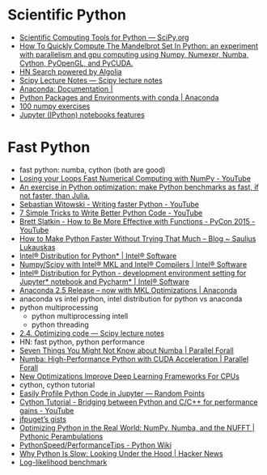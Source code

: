 # Scientific Python
- [Scientific Computing Tools for Python — SciPy.org](https://www.scipy.org/about.html)
- [How To Quickly Compute The Mandelbrot Set In Python: an experiment with parallelism and gpu computing using Numpy, Numexpr, Numba, Cython, PyOpenGL, and PyCUDA.](https://gist.github.com/jfpuget/60e07a82dece69b011bb)
- [HN Search powered by Algolia](https://hn.algolia.com/?query=numpy&sort=byPopularity&prefix&page=0&dateRange=all&type=story)
- [Scipy Lecture Notes — Scipy lecture notes](http://www.scipy-lectures.org/)
- [Anaconda: Documentation |](https://docs.anaconda.com/)
- [Python Packages and Environments with conda | Anaconda](https://www.anaconda.com/blog/developer-blog/python-packages-and-environments-conda/)
- [100 numpy exercises](http://www.labri.fr/perso/nrougier/teaching/numpy.100/index.html)
- [Jupyter (IPython) notebooks features](https://arogozhnikov.github.io/2016/09/10/jupyter-features.html)

# Fast Python
- fast python: numba, cython (both are good)
- [Losing your Loops Fast Numerical Computing with NumPy - YouTube](https://www.youtube.com/watch?v=EEUXKG97YRw)
- [An exercise in Python optimization: make Python benchmarks as fast, if not faster, than Julia.](https://gist.github.com/jfpuget/b53f1e15a37aba5944ad)
- [Sebastian Witowski - Writing faster Python - YouTube](https://www.youtube.com/watch?v=YjHsOrOOSuI)
- [7 Simple Tricks to Write Better Python Code - YouTube](https://www.youtube.com/watch?v=VBokjWj_cEA)
- [Brett Slatkin - How to Be More Effective with Functions - PyCon 2015 - YouTube](https://www.youtube.com/watch?v=WjJUPxKB164)
- [How to Make Python Faster Without Trying That Much – Blog ~ Saulius Lukauskas](http://lukauskas.co.uk/articles/2014/02/12/how-to-make-python-faster-without-trying-that-much/)
- [Intel® Distribution for Python* | Intel® Software](https://software.intel.com/en-us/distribution-for-python)
- [Numpy/Scipy with Intel® MKL and Intel® Compilers | Intel® Software](https://software.intel.com/en-us/articles/numpyscipy-with-intel-mkl)
- [Intel® Distribution for Python - development environment setting for Jupyter* notebook and Pycharm* | Intel® Software](https://software.intel.com/en-us/articles/intel-distribution-for-python-development-environment-setting-for-jupyter-notebook-and)
- [Anaconda 2.5 Release – now with MKL Optimizations | Anaconda](https://www.anaconda.com/blog/developer-blog/anaconda-25-release-now-mkl-optimizations/)
- anaconda vs intel python, intel distribution for python vs anaconda
- python multiprocessing
    - python multiprocessing intell
    - python threading
- [2.4. Optimizing code — Scipy lecture notes](http://www.scipy-lectures.org/advanced/optimizing/index.html)
- HN: fast python, python performance
- [Seven Things You Might Not Know about Numba | Parallel Forall](https://devblogs.nvidia.com/parallelforall/seven-things-numba/)
- [Numba: High-Performance Python with CUDA Acceleration | Parallel Forall](https://devblogs.nvidia.com/parallelforall/numba-python-cuda-acceleration/)
- [New Optimizations Improve Deep Learning Frameworks For CPUs](https://www.nextplatform.com/2017/10/13/new-optimizations-improve-deep-learning-frameworks-cpus/)
- cython, cython tutorial
- [Easily Profile Python Code in Jupyter — Random Points](http://mortada.net/easily-profile-python-code-in-jupyter.html)
- [Cython Tutorial - Bridging between Python and C/C++ for performance gains - YouTube](https://www.youtube.com/watch?v=mXuEoqK4bEc)
- [jfpuget’s gists](https://gist.github.com/jfpuget)
- [Optimizing Python in the Real World: NumPy, Numba, and the NUFFT | Pythonic Perambulations](http://jakevdp.github.io/blog/2015/02/24/optimizing-python-with-numpy-and-numba/#Making-Code-Faster:-Line-Profiling)
- [PythonSpeed/PerformanceTips - Python Wiki](https://wiki.python.org/moin/PythonSpeed/PerformanceTips)
- [Why Python Is Slow: Looking Under the Hood | Hacker News](https://news.ycombinator.com/item?id=15548904)
- [Log-likelihood benchmark](https://arogozhnikov.github.io/2015/09/08/SpeedBenchmarks.html)

